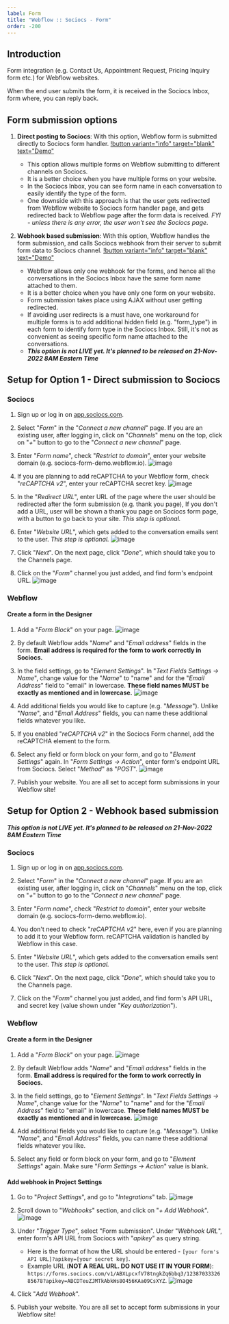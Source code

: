 ```yaml
---
label: Form
title: "Webflow :: Sociocs - Form"
order: -200
---
```


## Introduction

Form integration (e.g. Contact Us, Appointment Request, Pricing Inquiry form etc.) for Webflow websites.

When the end user submits the form, it is received in the Sociocs Inbox, form where, you can reply back.

## Form submission options

1. **Direct posting to Sociocs**: With this option, Webflow form is submitted directly to Sociocs form handler. [!button variant="info" target="blank" text="Demo"](https://sociocs-form-demo.webflow.io/)
    - This option allows multiple forms on Webflow submitting to different channels on Sociocs.
    - It is a better choice when you have multiple forms on your website.
    - In the Sociocs Inbox, you can see form name in each conversation to easily identify the type of the form.
    - One downside with this approach is that the user gets redirected from Webflow website to Sociocs form handler page, and gets redirected back to Webflow page after the form data is received. *FYI - unless there is any error, the user won't see the Sociocs page*.

1. **Webhook based submission**: With this option, Webflow handles the form submission, and calls Sociocs webhook from their server to submit form data to Sociocs channel. [!button variant="info" target="blank" text="Demo"](https://sociocs-form-demo-2.webflow.io/)
    - Webflow allows only one webhook for the forms, and hence all the conversations in the Sociocs Inbox have the same form name attached to them.
    - It is a better choice when you have only one form on your website.
    - Form submission takes place using AJAX without user getting redirected.
    - If avoiding user redirects is a must have, one workaround for multiple forms is to add additional hidden field (e.g. "form_type") in each form to identify form type in the Sociocs Inbox. Still, it's not as convenient as seeing specific form name attached to the conversations.
    - ***This option is not LIVE yet. It's planned to be released on 21-Nov-2022 8AM Eastern Time***

## Setup for Option 1 - Direct submission to Sociocs

### Sociocs

1. Sign up or log in on <a href="https://app.sociocs.com" target="_blank">app.sociocs.com</a>.

1. Select "*Form*" in the "*Connect a new channel*" page. If you are an existing user, after logging in, click on "*Channels*" menu on the top, click on "*+*" button to go to the "*Connect a new channel*" page.

1. Enter "*Form name*", check "*Restrict to domain*", enter your website domain (e.g. sociocs-form-demo.webflow.io).
![image](https://user-images.githubusercontent.com/12301512/202721606-37bb57fe-5f4a-4bb8-b840-9cdd011c49ac.png)

1. If you are planning to add reCAPTCHA to your Webflow form, check "*reCAPTCHA v2*", enter your reCAPTCHA secret key.
![image](https://user-images.githubusercontent.com/12301512/202721739-297755c4-cd44-452a-91f6-b73c574c1776.png)

1. In the "*Redirect URL*", enter URL of the page where the user should be redirected after the form submission (e.g. thank you page), If you don't add a URL, user will be shown a thank you page on Sociocs form page, with a button to go back to your site. *This step is optional.*

1. Enter "*Website URL*", which gets added to the conversation emails sent to the user. *This step is optional.*
![image](https://user-images.githubusercontent.com/12301512/202721761-bc6ce0e8-1ad6-4c32-ad4f-a47f199fb0d0.png)

1. Click "*Next*". On the next page, click "*Done*", which should take you to the Channels page.

1. Click on the "*Form*" channel you just added, and find form's endpoint URL.
![image](https://user-images.githubusercontent.com/12301512/202722000-3e197f36-097a-41f3-a84d-f23a1155ddda.png)

### Webflow

#### Create a form in the Designer

1. Add a "*Form Block*" on your page.
![image](https://user-images.githubusercontent.com/12301512/202722113-35368347-f3ff-4878-a481-13a5b6f1f4ae.png)

1. By default Webflow adds "*Name*" and "*Email address*" fields in the form. **Email address is required for the form to work correctly in Sociocs.**

1. In the field settings, go to "*Element Settings*". In "*Text Fields Settings -> Name*", change value for the "*Name*" to "name" and for the "*Email Address*" field to "email" in lowercase. **These field names MUST be exactly as mentioned and in lowercase.**
![image](https://user-images.githubusercontent.com/12301512/202722401-5406007d-2296-48ba-a6d5-d02c2b6b607f.png)

1. Add additional fields you would like to capture (e.g. "*Message*"). Unlike "*Name*", and "*Email Address*" fields, you can name these additional fields whatever you like.

1. If you enabled "*reCAPTCHA v2*" in the Sociocs Form channel, add the reCAPTCHA element to the form.

1. Select any field or form block on your form, and go to "*Element Settings*" again. In "*Form Settings -> Action*", enter form's endpoint URL from Sociocs. Select "*Method*" as "*POST*".
![image](https://user-images.githubusercontent.com/12301512/202722857-2122e68c-5e64-406e-8413-4cb89c823097.png)

1. Publish your website. You are all set to accept form submissions in your Webflow site!

## Setup for Option 2 - Webhook based submission

***This option is not LIVE yet. It's planned to be released on 21-Nov-2022 8AM Eastern Time***

### Sociocs

1. Sign up or log in on <a href="https://app.sociocs.com" target="_blank">app.sociocs.com</a>.

1. Select "*Form*" in the "*Connect a new channel*" page. If you are an existing user, after logging in, click on "*Channels*" menu on the top, click on "*+*" button to go to the "*Connect a new channel*" page.

1. Enter "*Form name*", check "*Restrict to domain*", enter your website domain (e.g. sociocs-form-demo.webflow.io).

1. You don't need to check "*reCAPTCHA v2*" here, even if you are planning to add it to your Webflow form. reCAPTCHA validation is handled by Webflow in this case.

1. Enter "*Website URL*", which gets added to the conversation emails sent to the user. *This step is optional.*

1. Click "*Next*". On the next page, click "*Done*", which should take you to the Channels page.

1. Click on the "*Form*" channel you just added, and find form's API URL, and secret key (value shown under "*Key authorization*").

### Webflow

#### Create a form in the Designer

1. Add a "*Form Block*" on your page.
![image](https://user-images.githubusercontent.com/12301512/202722113-35368347-f3ff-4878-a481-13a5b6f1f4ae.png)

1. By default Webflow adds "*Name*" and "*Email address*" fields in the form. **Email address is required for the form to work correctly in Sociocs.**

1. In the field settings, go to "*Element Settings*". In "*Text Fields Settings -> Name*", change value for the "*Name*" to "name" and for the "*Email Address*" field to "email" in lowercase. **These field names MUST be exactly as mentioned and in lowercase.**
![image](https://user-images.githubusercontent.com/12301512/202722401-5406007d-2296-48ba-a6d5-d02c2b6b607f.png)

1. Add additional fields you would like to capture (e.g. "*Message*"). Unlike "*Name*", and "*Email Address*" fields, you can name these additional fields whatever you like.

1. Select any field or form block on your form, and go to "*Element Settings*" again. Make sure "*Form Settings -> Action*" value is blank.

#### Add webhook in Project Settings

1. Go to "*Project Settings*", and go to "*Integrations*" tab.
![image](https://user-images.githubusercontent.com/12301512/202723776-26a92bd4-d635-4eec-bd16-cc11246ed8fa.png)

1. Scroll down to "*Webhooks*" section, and click on "*+ Add Webhook*".
![image](https://user-images.githubusercontent.com/12301512/202723863-94ad6f07-e35a-4b32-8679-049551e582f6.png)

1. Under "*Trigger Type*", select "Form submission". Under "*Webhook URL*", enter form's API URL from Sociocs with "*apikey*" as query string.
    - Here is the format of how the URL should be entered - `[your form's API URL]?apikey=[your secret key]`.
    - Example URL (**NOT A REAL URL. DO NOT USE IT IN YOUR FORM**): `https://forms.sociocs.com/v1/ABXLpcxfV78tngkZq6bbq3/1238703332685678?apikey=ABCDTeuZJMTkAbkWs8O456KAa09CsXYZ`.
![image](https://user-images.githubusercontent.com/12301512/202724033-9607053b-dca3-4ce5-8843-58fd529576f2.png)

1. Click "*Add Webhook*".

1. Publish your website. You are all set to accept form submissions in your Webflow site!
